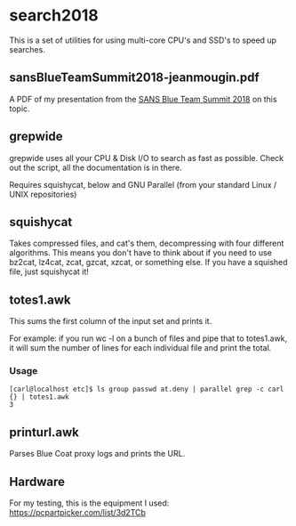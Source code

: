 # search2018
This is a set of utilities for using multi-core CPU's and SSD's to speed up searches.

## sansBlueTeamSummit2018-jeanmougin.pdf
A PDF of my presentation from the [SANS Blue Team Summit 2018](https://www.sans.org/event/blue-team-summit-2018 "SANS Blue Team Summit 2018") on this topic.

## grepwide
grepwide uses all your CPU & Disk I/O to search as fast as possible.
Check out the script, all the documentation is in there.

Requires squishycat, below and GNU Parallel (from your standard Linux / UNIX repositories)

## squishycat
Takes compressed files, and cat's them, decompressing with four different  algorithms.
This means you don't have to think about if you need to use bz2cat, lz4cat, zcat, gzcat, xzcat, or something else.
If you have a squished file, just squishycat it!

## totes1.awk
This sums the first column of the input set and prints it.

For example: if you run wc -l on a bunch of files and pipe that to totes1.awk, it will sum the number of lines for each individual file and print the total.
### Usage
```
[carl@localhost etc]$ ls group passwd at.deny | parallel grep -c carl {} | totes1.awk
3
```

## printurl.awk
Parses Blue Coat proxy logs and prints the URL.

## Hardware
For my testing, this is the equipment I used:
https://pcpartpicker.com/list/3d2TCb
